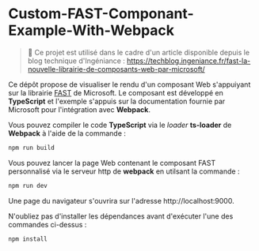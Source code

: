 # Custom-FAST-Componant-Example-With-Webpack

> 📃 Ce projet est utilisé dans le cadre d'un article disponible depuis le blog technique d'Ingéniance :
https://techblog.ingeniance.fr/fast-la-nouvelle-librairie-de-composants-web-par-microsoft/

Ce dépôt propose de visualiser le rendu d'un composant Web s'appuiyant sur la librairie [FAST](https://www.fast.design/) de Microsoft. Le composant est développé en **TypeScript** et l'exemple s'appuis sur la documentation fournie par Microsoft pour l'intégration avec **Webpack**.

Vous pouvez compiler le code **TypeScript** via le *loader* **ts-loader** de **Webpack** à l'aide de la commande :
```bash
npm run build
```

Vous pouvez lancer la page Web contenant le composant FAST personnalisé via le serveur http de **webpack** en utilsant la commande :
```bash
npm run dev
```
Une page du navigateur s'ouvrira sur l'adresse http://localhost:9000.

N'oubliez pas d'installer les dépendances avant d'exécuter l'une des commandes ci-dessus :
```bash
npm install
```